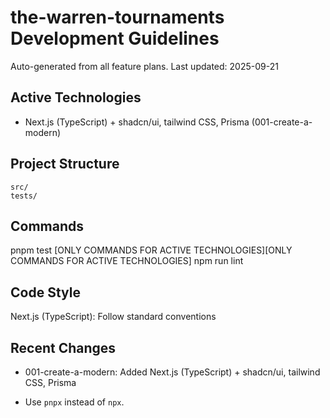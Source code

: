 # the-warren-tournaments Development Guidelines

Auto-generated from all feature plans. Last updated: 2025-09-21

## Active Technologies
- Next.js (TypeScript) + shadcn/ui, tailwind CSS, Prisma (001-create-a-modern)

## Project Structure
```
src/
tests/
```

## Commands
pnpm test [ONLY COMMANDS FOR ACTIVE TECHNOLOGIES][ONLY COMMANDS FOR ACTIVE TECHNOLOGIES] npm run lint

## Code Style
Next.js (TypeScript): Follow standard conventions

## Recent Changes
- 001-create-a-modern: Added Next.js (TypeScript) + shadcn/ui, tailwind CSS, Prisma

<!-- MANUAL ADDITIONS START -->
- Use `pnpx` instead of `npx`.
<!-- MANUAL ADDITIONS END -->
